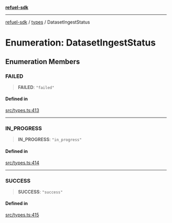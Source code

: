 [**refuel-sdk**](../../README.md)

***

[refuel-sdk](../../modules.md) / [types](../README.md) / DatasetIngestStatus

# Enumeration: DatasetIngestStatus

## Enumeration Members

### FAILED

> **FAILED**: `"failed"`

#### Defined in

[src/types.ts:413](https://github.com/refuel-ai/refuel-sdk/blob/6bdaa976108229093d96ed4ea0b79dde2d2eeea9/src/types.ts#L413)

***

### IN\_PROGRESS

> **IN\_PROGRESS**: `"in_progress"`

#### Defined in

[src/types.ts:414](https://github.com/refuel-ai/refuel-sdk/blob/6bdaa976108229093d96ed4ea0b79dde2d2eeea9/src/types.ts#L414)

***

### SUCCESS

> **SUCCESS**: `"success"`

#### Defined in

[src/types.ts:415](https://github.com/refuel-ai/refuel-sdk/blob/6bdaa976108229093d96ed4ea0b79dde2d2eeea9/src/types.ts#L415)
